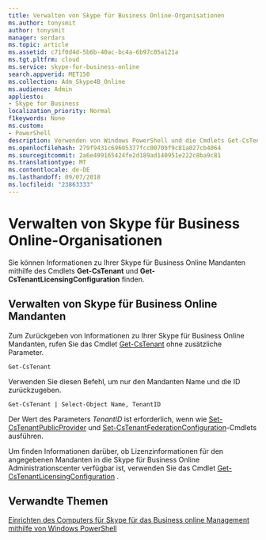 ```yaml
---
title: Verwalten von Skype für Business Online-Organisationen
ms.author: tonysmit
author: tonysmit
manager: serdars
ms.topic: article
ms.assetid: c71f0d4d-5b6b-40ac-bc4a-6b97c05a121a
ms.tgt.pltfrm: cloud
ms.service: skype-for-business-online
search.appverid: MET150
ms.collection: Adm_Skype4B_Online
ms.audience: Admin
appliesto:
- Skype for Business
localization_priority: Normal
f1keywords: None
ms.custom:
- PowerShell
description: Verwenden von Windows PowerShell und die Cmdlets Get-CsTenant und Get-CsTenantLicensingConfiguration Abrufen von Informationen zu Ihrer Skype für Business Online-Mandanten.
ms.openlocfilehash: 279f9431c69605377fcc0070bf9c81a027cb4064
ms.sourcegitcommit: 2a6e499165424fe2d189ad140951e222c8ba9c81
ms.translationtype: MT
ms.contentlocale: de-DE
ms.lasthandoff: 09/07/2018
ms.locfileid: "23863333"
---
```

# <a name="manage-skype-for-business-online-organizations"></a>Verwalten von Skype für Business Online-Organisationen

Sie können Informationen zu Ihrer Skype für Business Online Mandanten mithilfe des Cmdlets **Get-CsTenant** und **Get-CsTenantLicensingConfiguration** finden.
  
## <a name="manage-skype-for-business-online-tenants"></a>Verwalten von Skype für Business Online Mandanten

Zum Zurückgeben von Informationen zu Ihrer Skype für Business Online Mandanten, rufen Sie das Cmdlet [Get-CsTenant](https://go.microsoft.com/fwlink/p/?linkid=849599) ohne zusätzliche Parameter.
  
```
Get-CsTenant
```

Verwenden Sie diesen Befehl, um nur den Mandanten Name und die ID zurückzugeben.
  
```
Get-CsTenant | Select-Object Name, TenantID
```

Der Wert des Parameters _TenantID_ ist erforderlich, wenn wie [Set-CsTenantPublicProvider](https://go.microsoft.com/fwlink/p/?linkid=849602) und [Set-CsTenantFederationConfiguration](https://technet.microsoft.com/en-us/library/jj994080.aspx)-Cmdlets ausführen.
  
Um finden Informationen darüber, ob Lizenzinformationen für den angegebenen Mandanten in die Skype für Business Online Administrationscenter verfügbar ist, verwenden Sie das Cmdlet [Get-CsTenantLicensingConfiguration](https://go.microsoft.com/fwlink/p/?linkid=849606) .
  
## <a name="related-topics"></a>Verwandte Themen
[Einrichten des Computers für Skype für das Business online Management mithilfe von Windows PowerShell](set-up-your-computer-for-windows-powershell.md)

  
 